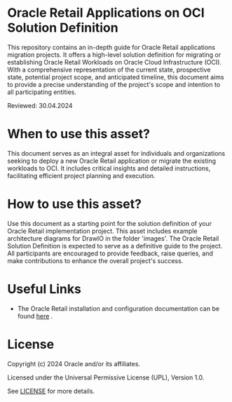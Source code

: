 # Oracle Retail Applications on OCI Solution Definition

This repository contains an in-depth guide for Oracle Retail applications migration projects. It offers a high-level solution definition for migrating or establishing Oracle Retail Workloads on Oracle Cloud Infrastructure (OCI). With a comprehensive representation of the current state, prospective state, potential project scope, and anticipated timeline, this document aims to provide a precise understanding of the project's scope and intention to all participating entities.

Reviewed: 30.04.2024

# When to use this asset?

This document serves as an integral asset for individuals and organizations seeking to deploy a new Oracle Retail application or migrate the existing workloads to OCI. It includes critical insights and detailed instructions, facilitating efficient project planning and execution.

# How to use this asset?

Use this document as a starting point for the solution definition of your Oracle Retail implementation project. This asset includes example architecture diagrams for DrawIO in the folder 'images'.
The Oracle Retail Solution Definition is expected to serve as a definitive guide to the project. All participants are encouraged to provide feedback, raise queries, and make contributions to enhance the overall project's success.

# Useful Links
 - The Oracle Retail installation and configuration documentation can be found [here](https://docs.oracle.com/en/industries/retail/onpremapps.html) .

# License

Copyright (c) 2024 Oracle and/or its affiliates.

Licensed under the Universal Permissive License (UPL), Version 1.0.

See [LICENSE](LICENSE) for more details.
